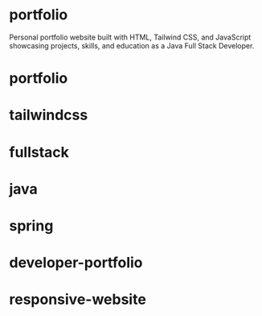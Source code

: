 # portfolio
Personal portfolio website built with HTML, Tailwind CSS, and JavaScript showcasing projects, skills, and education as a Java Full Stack Developer.

# portfolio

#  tailwindcss

#  fullstack

#    java

#    spring

#  developer-portfolio

#   responsive-website

